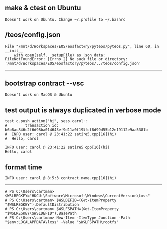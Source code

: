
## make & ctest on Ubuntu
```
Doesn't work on Ubuntu. Change ~/.profile to ~/.bashrc
```
## /teos/config.json
```
File "/mnt/d/Workspaces/EOS/eosfactory/pyteos/pyteos.py", line 60, in __init__
    with open(self.__setupFile) as json_data:
FileNotFoundError: [Errno 2] No such file or directory: '/mnt/d/Workspaces/EOS/eosfactory/pyteos/../teos/config.json'
```

---

## bootstrap contract --vsc
```
Doesn't work on MacOS & Ubuntu
```
## test output is always duplicated in verbose mode
```
test c.push_action("hi", sess.carol):
#        transaction id: b6b8ac846c2f6d98ba014643ef9d11a0f195fcf8d99d55b12e19112e9aa5381b
#  INFO user: carol @ 23:41:22 satire5.cpp[16](hi)
#  Hello, carol

INFO user: carol @ 23:41:22 satire5.cpp[16](hi)
Hello, carol
```
## format time
```
INFO user: carol @ 8:5:3 contract.name.cpp[16](hi)
```


---

```
# PS C:\Users\cartman> $WSLREGKEY="HKCU:\Software\Microsoft\Windows\CurrentVersion\Lxss"
# PS C:\Users\cartman> $WSLDEFID=(Get-ItemProperty "$WSLREGKEY").DefaultDistribution
# PS C:\Users\cartman> $WSLFSPATH=(Get-ItemProperty "$WSLREGKEY\$WSLDEFID").BasePath
# PS C:\Users\cartman> New-Item -ItemType Junction -Path "$env:LOCALAPPDATA\lxss" -Value "$WSLFSPATH\rootfs"
```